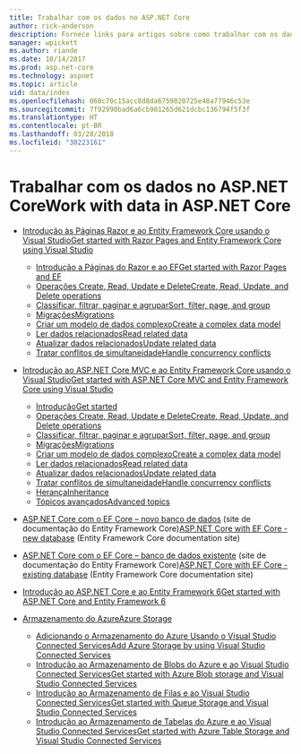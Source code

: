 ```yaml
---
title: Trabalhar com os dados no ASP.NET Core
author: rick-anderson
description: Fornece links para artigos sobre como trabalhar com os dados. Muitos usam o Entity Framework Core.
manager: wpickett
ms.author: riande
ms.date: 10/14/2017
ms.prod: asp.net-core
ms.technology: aspnet
ms.topic: article
uid: data/index
ms.openlocfilehash: 068c70c15acc8d8da6759020725e48a77946c53e
ms.sourcegitcommit: 7f92990bad6a6cb901265d621dcbc136794f5f3f
ms.translationtype: HT
ms.contentlocale: pt-BR
ms.lasthandoff: 03/28/2018
ms.locfileid: "30223161"
---
```

# <a name="work-with-data-in-aspnet-core"></a><span data-ttu-id="d6a66-104">Trabalhar com os dados no ASP.NET Core</span><span class="sxs-lookup"><span data-stu-id="d6a66-104">Work with data in ASP.NET Core</span></span>

* [<span data-ttu-id="d6a66-105">Introdução às Páginas Razor e ao Entity Framework Core usando o Visual Studio</span><span class="sxs-lookup"><span data-stu-id="d6a66-105">Get started with Razor Pages and Entity Framework Core using Visual Studio</span></span>](xref:data/ef-rp/index)

   * [<span data-ttu-id="d6a66-106">Introdução a Páginas do Razor e ao EF</span><span class="sxs-lookup"><span data-stu-id="d6a66-106">Get started with Razor Pages and EF</span></span>](xref:data/ef-rp/intro)
   * [<span data-ttu-id="d6a66-107">Operações Create, Read, Update e Delete</span><span class="sxs-lookup"><span data-stu-id="d6a66-107">Create, Read, Update, and Delete operations</span></span>](xref:data/ef-rp/crud)
   * [<span data-ttu-id="d6a66-108">Classificar, filtrar, paginar e agrupar</span><span class="sxs-lookup"><span data-stu-id="d6a66-108">Sort, filter, page, and group</span></span>](xref:data/ef-rp/sort-filter-page)
   * [<span data-ttu-id="d6a66-109">Migrações</span><span class="sxs-lookup"><span data-stu-id="d6a66-109">Migrations</span></span>](xref:data/ef-rp/migrations)
   * [<span data-ttu-id="d6a66-110">Criar um modelo de dados complexo</span><span class="sxs-lookup"><span data-stu-id="d6a66-110">Create a complex data model</span></span>](xref:data/ef-rp/complex-data-model)
   * [<span data-ttu-id="d6a66-111">Ler dados relacionados</span><span class="sxs-lookup"><span data-stu-id="d6a66-111">Read related data</span></span>](xref:data/ef-rp/read-related-data)
   * [<span data-ttu-id="d6a66-112">Atualizar dados relacionados</span><span class="sxs-lookup"><span data-stu-id="d6a66-112">Update related data</span></span>](xref:data/ef-rp/update-related-data)
   * [<span data-ttu-id="d6a66-113">Tratar conflitos de simultaneidade</span><span class="sxs-lookup"><span data-stu-id="d6a66-113">Handle concurrency conflicts</span></span>](xref:data/ef-rp/concurrency)

*   [<span data-ttu-id="d6a66-114">Introdução ao ASP.NET Core MVC e ao Entity Framework Core usando o Visual Studio</span><span class="sxs-lookup"><span data-stu-id="d6a66-114">Get started with ASP.NET Core MVC and Entity Framework Core using Visual Studio</span></span>](ef-mvc/index.md)
    *   [<span data-ttu-id="d6a66-115">Introdução</span><span class="sxs-lookup"><span data-stu-id="d6a66-115">Get started</span></span>](ef-mvc/intro.md)
    *   [<span data-ttu-id="d6a66-116">Operações Create, Read, Update e Delete</span><span class="sxs-lookup"><span data-stu-id="d6a66-116">Create, Read, Update, and Delete operations</span></span>](xref:data/ef-mvc/crud)
    *   [<span data-ttu-id="d6a66-117">Classificar, filtrar, paginar e agrupar</span><span class="sxs-lookup"><span data-stu-id="d6a66-117">Sort, filter, page, and group</span></span>](xref:data/ef-mvc/sort-filter-page)
    *   [<span data-ttu-id="d6a66-118">Migrações</span><span class="sxs-lookup"><span data-stu-id="d6a66-118">Migrations</span></span>](xref:data/ef-mvc/migrations)
    *   [<span data-ttu-id="d6a66-119">Criar um modelo de dados complexo</span><span class="sxs-lookup"><span data-stu-id="d6a66-119">Create a complex data model</span></span>](ef-mvc/complex-data-model.md)
    *   [<span data-ttu-id="d6a66-120">Ler dados relacionados</span><span class="sxs-lookup"><span data-stu-id="d6a66-120">Read related data</span></span>](ef-mvc/read-related-data.md)
    *   [<span data-ttu-id="d6a66-121">Atualizar dados relacionados</span><span class="sxs-lookup"><span data-stu-id="d6a66-121">Update related data</span></span>](ef-mvc/update-related-data.md)
    *   [<span data-ttu-id="d6a66-122">Tratar conflitos de simultaneidade</span><span class="sxs-lookup"><span data-stu-id="d6a66-122">Handle concurrency conflicts</span></span>](ef-mvc/concurrency.md)
    *   [<span data-ttu-id="d6a66-123">Herança</span><span class="sxs-lookup"><span data-stu-id="d6a66-123">Inheritance</span></span>](ef-mvc/inheritance.md)
    *   [<span data-ttu-id="d6a66-124">Tópicos avançados</span><span class="sxs-lookup"><span data-stu-id="d6a66-124">Advanced topics</span></span>](ef-mvc/advanced.md)
* <span data-ttu-id="d6a66-125">[ASP.NET Core com o EF Core – novo banco de dados](https://docs.microsoft.com/ef/core/get-started/aspnetcore/new-db) (site de documentação do Entity Framework Core)</span><span class="sxs-lookup"><span data-stu-id="d6a66-125">[ASP.NET Core with EF Core - new database](https://docs.microsoft.com/ef/core/get-started/aspnetcore/new-db) (Entity Framework Core documentation site)</span></span>
* <span data-ttu-id="d6a66-126">[ASP.NET Core com o EF Core – banco de dados existente](https://docs.microsoft.com/ef/core/get-started/aspnetcore/existing-db) (site de documentação do Entity Framework Core)</span><span class="sxs-lookup"><span data-stu-id="d6a66-126">[ASP.NET Core with EF Core - existing database](https://docs.microsoft.com/ef/core/get-started/aspnetcore/existing-db) (Entity Framework Core documentation site)</span></span>
*   [<span data-ttu-id="d6a66-127">Introdução ao ASP.NET Core e ao Entity Framework 6</span><span class="sxs-lookup"><span data-stu-id="d6a66-127">Get started with ASP.NET Core and Entity Framework 6</span></span>](entity-framework-6.md)
*   [<span data-ttu-id="d6a66-128">Armazenamento do Azure</span><span class="sxs-lookup"><span data-stu-id="d6a66-128">Azure Storage</span></span>](azure-storage/index.md)
    *   [<span data-ttu-id="d6a66-129">Adicionando o Armazenamento do Azure Usando o Visual Studio Connected Services</span><span class="sxs-lookup"><span data-stu-id="d6a66-129">Add Azure Storage by using Visual Studio Connected Services</span></span>](https://azure.microsoft.com/documentation/articles/vs-azure-tools-connected-services-storage/)
    *   [<span data-ttu-id="d6a66-130">Introdução ao Armazenamento de Blobs do Azure e ao Visual Studio Connected Services</span><span class="sxs-lookup"><span data-stu-id="d6a66-130">Get started with Azure Blob storage and Visual Studio Connected Services</span></span>](https://azure.microsoft.com/documentation/articles/vs-storage-aspnet5-getting-started-blobs/)
    *   [<span data-ttu-id="d6a66-131">Introdução ao Armazenamento de Filas e ao Visual Studio Connected Services</span><span class="sxs-lookup"><span data-stu-id="d6a66-131">Get started with Queue Storage and Visual Studio Connected Services</span></span>](https://azure.microsoft.com/documentation/articles/vs-storage-aspnet5-getting-started-queues/)
    *   [<span data-ttu-id="d6a66-132">Introdução ao Armazenamento de Tabelas do Azure e ao Visual Studio Connected Services</span><span class="sxs-lookup"><span data-stu-id="d6a66-132">Get started with Azure Table Storage and Visual Studio Connected Services</span></span>](https://azure.microsoft.com/documentation/articles/vs-storage-aspnet5-getting-started-tables/)

